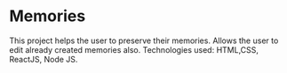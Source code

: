# Memories
This project helps the user to preserve their memories. Allows the user to edit already created memories also.
Technologies used: HTML,CSS, ReactJS, Node JS.
